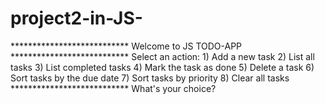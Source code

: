 # project2-in-JS-
*************************** Welcome to JS TODO-APP *************************** Select an action: 1) Add a new task 2) List all tasks 3) List completed tasks 4) Mark the task as done 5) Delete a task 6) Sort tasks by the due date 7) Sort tasks by priority 8) Clear all tasks *************************** What's your choice?
